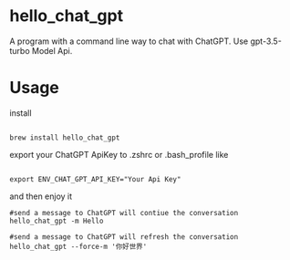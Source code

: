 # hello_chat_gpt
A program with a command line way to chat with ChatGPT. Use gpt-3.5-turbo Model Api.

# Usage

install

```

brew install hello_chat_gpt

```

export your ChatGPT ApiKey to .zshrc or .bash_profile like

```

export ENV_CHAT_GPT_API_KEY="Your Api Key"

```

and then enjoy it

```
#send a message to ChatGPT will contiue the conversation
hello_chat_gpt -m Hello

#send a message to ChatGPT will refresh the conversation
hello_chat_gpt --force-m '你好世界'

```
